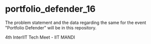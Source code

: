 # portfolio_defender_16
The problem statement and the data regarding the same for the event "Portfolio Defender" will be in this repository.

4th  InterIIT Tech Meet - IIT MANDI
